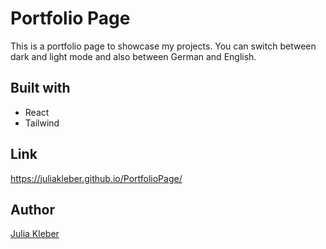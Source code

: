 # Portfolio Page

This is a portfolio page to showcase my projects. You can switch between dark and light mode and also between German and English.

## Built with

- React
- Tailwind

## Link

https://juliakleber.github.io/PortfolioPage/

## Author

[Julia Kleber](https://github.com/JuliaKleber)
